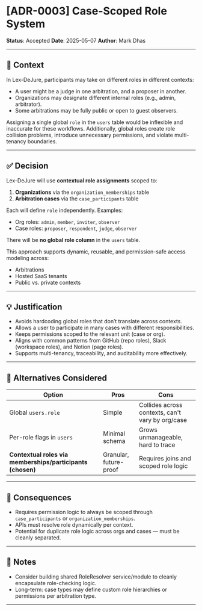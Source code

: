 # [ADR-0003] Case-Scoped Role System

**Status**: Accepted
**Date**: 2025-05-07
**Author**: Mark Dhas

---

## 🎯 Context

In Lex-DeJure, participants may take on different roles in different contexts:
- A user might be a judge in one arbitration, and a proposer in another.
- Organizations may designate different internal roles (e.g., admin, arbitrator).
- Some arbitrations may be fully public or open to guest observers.

Assigning a single global `role` in the `users` table would be inflexible and inaccurate for these workflows. Additionally, global roles create role collision problems, introduce unnecessary permissions, and violate multi-tenancy boundaries.

---

## ✅ Decision

Lex-DeJure will use **contextual role assignments** scoped to:

1. **Organizations** via the `organization_memberships` table
2. **Arbitration cases** via the `case_participants` table

Each will define `role` independently. Examples:
- Org roles: `admin`, `member`, `inviter`, `observer`
- Case roles: `proposer`, `respondent`, `judge`, `observer`

There will be **no global role column** in the `users` table.

This approach supports dynamic, reusable, and permission-safe access modeling across:
- Arbitrations
- Hosted SaaS tenants
- Public vs. private contexts

---

## 💡 Justification

- Avoids hardcoding global roles that don’t translate across contexts.
- Allows a user to participate in many cases with different responsibilities.
- Keeps permissions scoped to the relevant unit (case or org).
- Aligns with common patterns from GitHub (repo roles), Slack (workspace roles), and Notion (page roles).
- Supports multi-tenancy, traceability, and auditability more effectively.

---

## 🔁 Alternatives Considered

| Option | Pros | Cons |
|--------|------|------|
| Global `users.role` | Simple | Collides across contexts, can't vary by org/case |
| Per-role flags in `users` | Minimal schema | Grows unmanageable, hard to trace |
| **Contextual roles via memberships/participants (**chosen**)** | Granular, future-proof | Requires joins and scoped role logic |

---

## 🧠 Consequences

- Requires permission logic to always be scoped through `case_participants` or `organization_memberships`.
- APIs must resolve role dynamically per context.
- Potential for duplicate role logic across orgs and cases — must be cleanly separated.

---

## 📍 Notes

- Consider building shared RoleResolver service/module to cleanly encapsulate role-checking logic.
- Long-term: case types may define custom role hierarchies or permissions per arbitration type.

---

